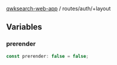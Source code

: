[qwksearch-web-app](../../modules.md) / routes/auth/+layout

## Variables

### prerender

```ts
const prerender: false = false;
```
